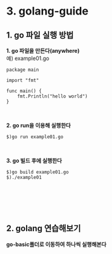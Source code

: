 # **3. golang-guide**




## **1. go 파일 실행 방법**

**1. go 파일을 만든다(anywhere)** <br>
예) example01.go
```
package main

import "fmt"

func main() {
	fmt.Println("hello world")
}
```
<br>

**2. go run을 이용해 실행한다**<br>
```
$)go run example01.go
```
<br>

**3. go 빌드 후에 실행한다**<br>
```
$)go build example01.go
$)./example01
```
<br><br><br><br>
## **2. golang 연습해보기**
**go-basic폴더로 이동하여 하나씩 실행해본다**